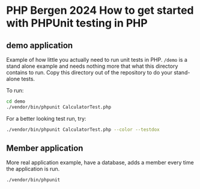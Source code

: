 # PHP Bergen 2024 How to get started with PHPUnit testing in PHP

## demo application

Example of how little you actually need to run unit tests in PHP. `/demo` is a stand alone example and needs nothing more that what this directory contains to run. Copy this directory out of the repository to do your stand-alone tests.

To run:
```bash
cd demo
./vendor/bin/phpunit CalculatorTest.php
```

For a better looking test run, try:

```bash
./vendor/bin/phpunit CalculatorTest.php --color --testdox
```

## Member application

More real application example, have a database, adds a member every time the application is run.

```shell
./vendor/bin/phpunit
```

